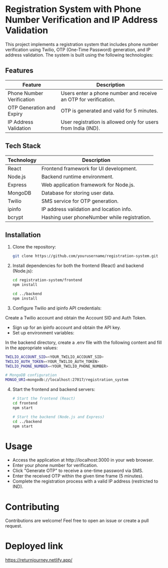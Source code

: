 # Registration System with Phone Number Verification and IP Address Validation

This project implements a registration system that includes phone number verification using Twilio, OTP (One-Time Password) generation, and IP address validation. The system is built using the following technologies:

## Features

| Feature                                     | Description                                                             |
|--------------------------------------------- |------------------------------------------------------------------------ |
| Phone Number Verification                   | Users enter a phone number and receive an OTP for verification.         |
| OTP Generation and Expiry                   | OTP is generated and valid for 5 minutes.                               |
| IP Address Validation                        | User registration is allowed only for users from India (IND).          |

## Tech Stack

| Technology    | Description                            |
|-------------- |----------------------------------------|
| React         | Frontend framework for UI development. |
| Node.js       | Backend runtime environment.          |
| Express       | Web application framework for Node.js. |
| MongoDB       | Database for storing user data.        |
| Twilio        | SMS service for OTP generation.        |
| ipinfo        | IP address validation and location info.|
| bcrypt        | Hashing user phoneNumber while registration. |

## Installation

1. Clone the repository:

   ```bash
   git clone https://github.com/yourusername/registration-system.git
   
2. Install dependencies for both the frontend (React) and backend (Node.js):
   ```bash  
   cd registration-system/frontend
   npm install

   cd ../backend
   npm install
   
3. Configure Twilio and ipinfo API credentials:

  Create a Twilio account and obtain the Account SID and Auth Token.
   - Sign up for an ipinfo account and obtain the API key.
   - Set up environment variables:

  In the backend directory, create a .env file with the following content and fill in the appropriate values:
   ```bash  
   TWILIO_ACCOUNT_SID=<YOUR_TWILIO_ACCOUNT_SID>
   TWILIO_AUTH_TOKEN=<YOUR_TWILIO_AUTH_TOKEN>
   TWILIO_PHONE_NUMBER=<YOUR_TWILIO_PHONE_NUMBER>

   # MongoDB configuration
   MONGO_URI=mongodb://localhost:27017/registration_system
```
4. Start the frontend and backend servers:
   ```bash
   # Start the frontend (React)
   cd frontend
   npm start

   # Start the backend (Node.js and Express)
   cd ../backend
   npm start

# Usage
- Access the application at http://localhost:3000 in your web browser.
- Enter your phone number for verification.
- Click "Generate OTP" to receive a one-time password via SMS.
- Enter the received OTP within the given time frame (5 minutes).
- Complete the registration process with a valid IP address (restricted to IND).

# Contributing
Contributions are welcome! Feel free to open an issue or create a pull request.

# Deployed link
https://returnjourney.netlify.app/




